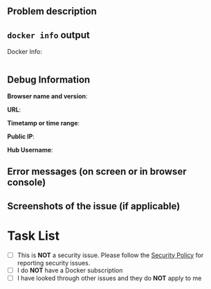 <!--

Are you in the right place?

## General Issues
Please use https://forums.docker.com to discuss general issues with your environment, how to set
things up, how to use Docker.

## Security Issues
If you are reporting about security vulnerability in the site or about some malicious image that
should be taken down ASAP then please report it via email to security@docker.com. 

## Issues related to running a container in a user's local environment or user's on-prem/cloud based cluster.
- If you are a community user using our Docker Engine product, Please go to https://forums.docker.com/ and verify if other members in the community have run into this issue, or post an issue back to the community.
- If you are a user with a subscription to Docker, you can go to https://hub.docker.com/support/contact/ and create a support ticket.

Please, verify if similar issue is already open by someone else before creating new one. You can
thumbs up an existing issue to express your concern. 

-->

<!--

Great, you are in the right place! Do one of these common issues describe the problem you are experiencing?

## Account Activation Issues
Please go to https://hub.docker.com/support/contact/ and open a ticket so our support team can
activate your account. 

## Password Reset Issues
Please go to the [reset-password page](https://hub.docker.com/settings/general) in order to reset the
password for your Docker Hub account.

## Deleting User Accounts and Organization Accounts
Please see https://docs.docker.com/docker-hub/deactivate-account/ for next steps.

-->

## Problem description

## `docker info` output
<!--
This is only necessary if the problem includes using Docker Desktop or Docker Engine in order 
to replicate the issue you are seeing
-->
Docker Info:

```yaml

```

## Debug Information

**Browser name and version**:

<!-- if applicable, where did you get your error? -->
**URL**:

<!-- please include your timezone -->
**Timetamp or time range**:

<!--  address of the machine which encountered the error -->
**Public IP**:

**Hub Username**:

## Error messages (on screen or in browser console)

## Screenshots of the issue (if applicable)
<!--
Please redact or blur any private information!
-->

# Task List

- [ ] This is **NOT** a security issue. Please follow the [Security Policy](https://github.com/docker/hub-feedback/security/policy) for reporting security issues.
- [ ] I do **NOT** have a Docker subscription
- [ ] I have looked through other issues and they do **NOT** apply to me
